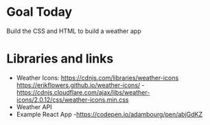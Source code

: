 # Goal Today 

Build the CSS and HTML to build a weather app

# Libraries and links

* Weather Icons: 
https://cdnjs.com/libraries/weather-icons 
https://erikflowers.github.io/weather-icons/
-https://cdnjs.cloudflare.com/ajax/libs/weather-icons/2.0.12/css/weather-icons.min.css
* Weather API 
* Example React App 
-https://codepen.io/adambourg/pen/abjGdKZ 
